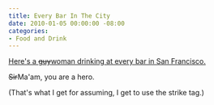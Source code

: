 ```yaml
---
title: Every Bar In The City
date: 2010-01-05 00:00:00 -08:00
categories:
- Food and Drink
---
```


<p><a href="http://everybarinsanfrancisco.wordpress.com/">Here's a <strike>guy</strike>woman drinking at every bar in San Francisco.</a> </p>

<p><strike>Sir</strike>Ma'am, you are a hero.</p>

<p>(That's what I get for assuming, I get to use the strike tag.)</p>
